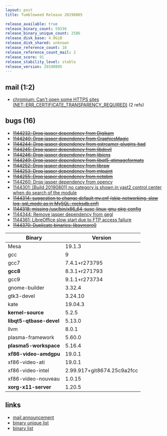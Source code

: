 ```yaml
---
layout: post
title: Tumbleweed Release 20190805

release_available: true
release_binary_count: 59336
release_binary_unique_count: 2586
release_disk_base: 4.9GiB
release_disk_shared: unknown
release_reference_count: 18
release_reference_count_mail: 2
release_score: 91
release_stability_level: stable
release_version: 20190805
---
```


## mail (1:2)

- [chromium: Can't open some HTTPS sites (NET::ERR_CERTIFICATE_TRANSPARENCY_REQUIRED)](https://lists.opensuse.org/opensuse-factory/2019-08/msg00055.html) (2 refs)

## bugs (16)

<!--more-->

- ~~[1144232: Drop jasper dependency from Digikam](https://bugzilla.opensuse.org/show_bug.cgi?id=1144232)~~
- ~~[1144240: Drop jasper dependency from GraphicsMagic](https://bugzilla.opensuse.org/show_bug.cgi?id=1144240)~~
- ~~[1144244: Drop jasper dependency from gstreamer-plugins-bad](https://bugzilla.opensuse.org/show_bug.cgi?id=1144244)~~
- ~~[1144245: Drop jasper dependency from libdevil](https://bugzilla.opensuse.org/show_bug.cgi?id=1144245)~~
- ~~[1144246: Drop jasper dependency from libicns](https://bugzilla.opensuse.org/show_bug.cgi?id=1144246)~~
- ~~[1144249: Drop jasper dependency from libqt5-qtimageformats](https://bugzilla.opensuse.org/show_bug.cgi?id=1144249)~~
- ~~[1144252: Drop jasper dependency from libraw](https://bugzilla.opensuse.org/show_bug.cgi?id=1144252)~~
- ~~[1144253: Drop jasper dependency from mtpaint](https://bugzilla.opensuse.org/show_bug.cgi?id=1144253)~~
- ~~[1144255: Drop jasper dependency from netpbm](https://bugzilla.opensuse.org/show_bug.cgi?id=1144255)~~
- [1144260: Drop jasper dependency from opencv](https://bugzilla.opensuse.org/show_bug.cgi?id=1144260)
- [1144301: \[Build 20190801\] no category is shown in yast2 control center when do search of the module](https://bugzilla.opensuse.org/show_bug.cgi?id=1144301)
- ~~[1144314: suggestion to change default my.cnf (skip-networking, slow log, sql_mode as in MySQL, rocksdb.cnf)](https://bugzilla.opensuse.org/show_bug.cgi?id=1144314)~~
- ~~[1144318: missing /usr/bin/x86_64-suse-linux-gnu-pkg-config](https://bugzilla.opensuse.org/show_bug.cgi?id=1144318)~~
- [1144344: Remove jasper dependency from gegl](https://bugzilla.opensuse.org/show_bug.cgi?id=1144344)
- [1144361: LibreOffice slow start due to FTP access failure](https://bugzilla.opensuse.org/show_bug.cgi?id=1144361)
- ~~[1144370: Duplicate binaries: libsvrcore0](https://bugzilla.opensuse.org/show_bug.cgi?id=1144370)~~

Binary | Version
--- | ---
Mesa | 19.1.3
gcc | 9
gcc7 | 7.4.1+r273795
**gcc8** | 8.3.1+r271793
gcc9 | 9.1.1+r273734
gnome-builder | 3.32.4
gtk3-devel | 3.24.10
kate | 19.04.3
**kernel-source** | 5.2.5
**libqt5-qtbase-devel** | 5.13.0
llvm | 8.0.1
plasma-framework | 5.60.0
**plasma5-workspace** | 5.16.4
**xf86-video-amdgpu** | 19.0.1
xf86-video-ati | 19.0.1
xf86-video-intel | 2.99.917+git8674.25c9a2fcc
xf86-video-nouveau | 1.0.15
**xorg-x11-server** | 1.20.5

## links

- [mail announcement](https://lists.opensuse.org/opensuse-factory/2019-08/msg00054.html)
- [binary unique list](http://download.opensuse.org/history/20190805/rpm.unique.list)
- [binary list](http://download.opensuse.org/history/20190805/rpm.list)
